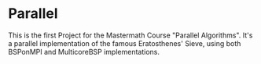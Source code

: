 Parallel
========

This is the first Project for the Mastermath Course "Parallel Algorithms". It's a parallel implementation of the famous Eratosthenes' Sieve, using both BSPonMPI and MulticoreBSP implementations.
